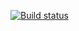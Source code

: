 [![Build status](https://ci.appveyor.com/api/projects/status/c3ngkopnxb4stwe6/branch/master?svg=true)](https://ci.appveyor.com/project/tparnell8/oklogger/branch/master)